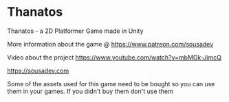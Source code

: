 # Thanatos
Thanatos - a 2D Platformer Game made in Unity

More information about the game @ https://www.patreon.com/sousadev

Video about the project https://www.youtube.com/watch?v=mbMGk-JimcQ

https://sousadev.com


Some of the assets used for this game need to be bought so you can use them in your games.
If you didn't buy them don't use them
